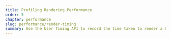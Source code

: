 ```yaml
---
title: Profiling Rendering Performance
order: 5
chapter: performance
slug: performance/render-timing
summary: Use the User Timing API to record the time taken to render a UI component.
---
```

